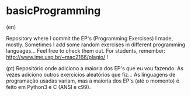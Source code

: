 # basicProgramming

(en)

Repository where I commit the EP's (Programming Exercises) I made, mostly. Sometimes I add some random exercises in different programming languages... Feel free to check them out.
For students, remember: http://www.ime.usp.br/~mac2166/plagio/ !

(pt)
Repositório onde adiciono a maioria dos EP's que eu vou fazendo. As vezes adiciono outros exercícios aleatórios que fiz... As linguagens de programação usadas variam, mas a maioria dos EP's (até o momento) é feito em Python3 e C (ANSI e c99).





